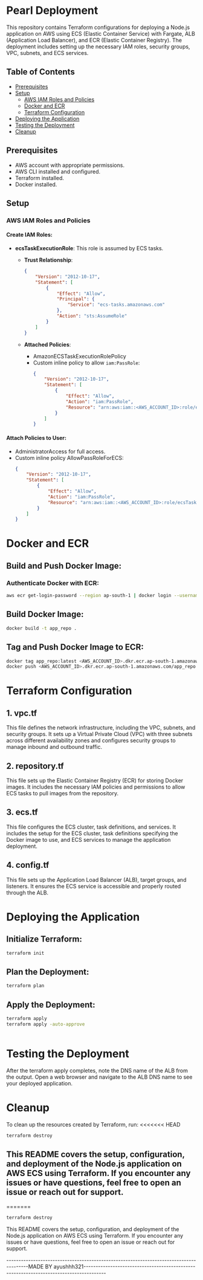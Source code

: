 # Pearl Deployment



This repository contains Terraform configurations for deploying a Node.js application on AWS using ECS (Elastic Container Service) with Fargate, ALB (Application Load Balancer), and ECR (Elastic Container Registry). The deployment includes setting up the necessary IAM roles, security groups, VPC, subnets, and ECS services.

## Table of Contents

- [Prerequisites](#prerequisites)
- [Setup](#setup)
  - [AWS IAM Roles and Policies](#aws-iam-roles-and-policies)
  - [Docker and ECR](#docker-and-ecr)
  - [Terraform Configuration](#terraform-configuration)
- [Deploying the Application](#deploying-the-application)
- [Testing the Deployment](#testing-the-deployment)
- [Cleanup](#cleanup)

## Prerequisites

- AWS account with appropriate permissions.
- AWS CLI installed and configured.
- Terraform installed.
- Docker installed.

## Setup

### AWS IAM Roles and Policies

#### Create IAM Roles:

- **ecsTaskExecutionRole**: This role is assumed by ECS tasks.

  - **Trust Relationship**:
    ```json
    {
        "Version": "2012-10-17",
        "Statement": [
            {
                "Effect": "Allow",
                "Principal": {
                    "Service": "ecs-tasks.amazonaws.com"
                },
                "Action": "sts:AssumeRole"
            }
        ]
    }
    ```

  - **Attached Policies**:
    - AmazonECSTaskExecutionRolePolicy
    - Custom inline policy to allow `iam:PassRole`:
      ```json
      {
          "Version": "2012-10-17",
          "Statement": [
              {
                  "Effect": "Allow",
                  "Action": "iam:PassRole",
                  "Resource": "arn:aws:iam::<AWS_ACCOUNT_ID>:role/ecsTaskExecutionRole"
              }
          ]
      }
      ```

#### Attach Policies to User:

- AdministratorAccess for full access.
- Custom inline policy AllowPassRoleForECS:
  ```json
  {
      "Version": "2012-10-17",
      "Statement": [
          {
              "Effect": "Allow",
              "Action": "iam:PassRole",
              "Resource": "arn:aws:iam::<AWS_ACCOUNT_ID>:role/ecsTaskExecutionRole"
          }
      ]
  }


# Docker and ECR

## Build and Push Docker Image:

### Authenticate Docker with ECR:

```sh
aws ecr get-login-password --region ap-south-1 | docker login --username AWS --password-stdin <AWS_ACCOUNT_ID>.dkr.ecr.ap-south-1.amazonaws.com
```
## Build Docker Image:

```sh
docker build -t app_repo .

```
## Tag and Push Docker Image to ECR:

```sh
docker tag app_repo:latest <AWS_ACCOUNT_ID>.dkr.ecr.ap-south-1.amazonaws.com/app_repo:latest
docker push <AWS_ACCOUNT_ID>.dkr.ecr.ap-south-1.amazonaws.com/app_repo:latest


```

# Terraform Configuration

## 1. vpc.tf
This file defines the network infrastructure, including the VPC, subnets, and security groups. It sets up a Virtual Private Cloud (VPC) with three subnets across different availability zones and configures security groups to manage inbound and outbound traffic.

## 2. repository.tf
This file sets up the Elastic Container Registry (ECR) for storing Docker images. It includes the necessary IAM policies and permissions to allow ECS tasks to pull images from the repository.

## 3. ecs.tf
This file configures the ECS cluster, task definitions, and services. It includes the setup for the ECS cluster, task definitions specifying the Docker image to use, and ECS services to manage the application deployment.

## 4. config.tf
This file sets up the Application Load Balancer (ALB), target groups, and listeners. It ensures the ECS service is accessible and properly routed through the ALB.

# Deploying the Application

## Initialize Terraform:

```sh
terraform init


```

## Plan the Deployment:

```sh
terraform plan


```

## Apply the Deployment:

```sh
terraform apply
terraform apply -auto-approve



```

# Testing the Deployment

After the terraform apply completes, note the DNS name of the ALB from the output. Open a web browser and navigate to the ALB DNS name to see your deployed application.

# Cleanup

To clean up the resources created by Terraform, run:
<<<<<<< HEAD

```sh
terraform destroy
```

## This README covers the setup, configuration, and deployment of the Node.js application on AWS ECS using Terraform. If you encounter any issues or have questions, feel free to open an issue or reach out for support.
=======

```sh
terraform destroy
```

This README covers the setup, configuration, and deployment of the Node.js application on AWS ECS using Terraform. If you encounter any issues or have questions, feel free to open an issue or reach out for support.


---------------------------------------------------------------------------------------MADE BY ayushhh321---------------------------------------------------------------------------------------
